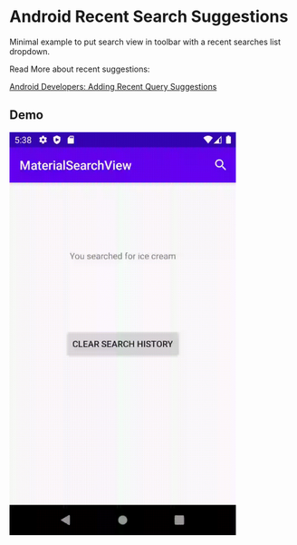 # Android Recent Search Suggestions

Minimal example to put search view in toolbar with a recent searches list dropdown.

Read More about recent suggestions:

[Android Developers: Adding Recent Query Suggestions](https://developer.android.com/guide/topics/search/adding-recent-query-suggestions)

## Demo

<img src="./demo.gif" width="400" >
